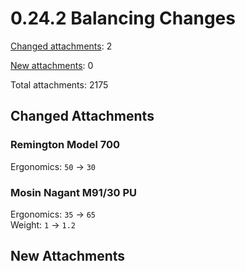 ﻿# 0.24.2 Balancing Changes

[Changed attachments](#changed-attachments): 2

[New attachments](#new-attachments): 0

Total attachments: 2175

## Changed Attachments

### Remington Model 700

Ergonomics: `50` -> <code class="red">30</code>

### Mosin Nagant M91/30 PU

Ergonomics: `35` -> <code class="green">65</code> \
Weight: `1` -> <code class="red">1.2</code>

## New Attachments

